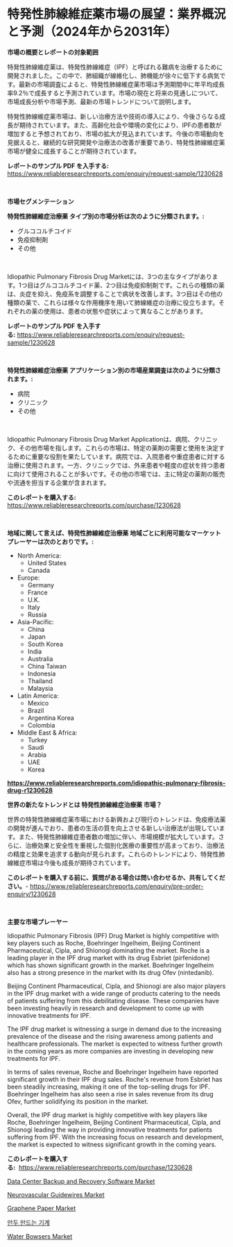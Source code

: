 <p><h1>特発性肺線維症薬市場の展望：業界概況と予測（2024年から2031年）</h1></p><p><strong>市場の概要とレポートの対象範囲</strong></p>
<p><p>特発性肺線維症薬は、特発性肺線維症（IPF）と呼ばれる難病を治療するために開発されました。この中で、肺組織が線維化し、肺機能が徐々に低下する病気です。最新の市場調査によると、特発性肺線維症薬市場は予測期間中に年平均成長率9.2％で成長すると予測されています。市場の現在と将来の見通しについて、市場成長分析や市場予測、最新の市場トレンドについて説明します。</p><p>特発性肺線維症薬市場は、新しい治療方法や技術の導入により、今後さらなる成長が期待されています。また、高齢化社会や環境の変化により、IPFの患者数が増加すると予想されており、市場の拡大が見込まれています。今後の市場動向を見据えると、継続的な研究開発や治療法の改善が重要であり、特発性肺線維症薬市場が健全に成長することが期待されています。</p></p>
<p><strong>レポートのサンプル PDF を入手する:</strong> <a href="https://www.reliableresearchreports.com/enquiry/request-sample/1230628">https://www.reliableresearchreports.com/enquiry/request-sample/1230628</a></p>
<p>&nbsp;</p>
<p><strong>市場セグメンテーション</strong></p>
<p><strong>特発性肺線維症治療薬 タイプ別の市場分析は次のように分類されます。:</strong></p>
<p><ul><li>グルココルチコイド</li><li>免疫抑制剤</li><li>その他</li></ul></p>
<p>&nbsp;</p>
<p><p>Idiopathic Pulmonary Fibrosis Drug Marketには、3つの主なタイプがあります。1つ目はグルココルチコイド薬、2つ目は免疫抑制剤です。これらの種類の薬は、炎症を抑え、免疫系を調整することで病状を改善します。3つ目はその他の種類の薬で、これらは様々な作用機序を用いて肺線維症の治療に役立ちます。それぞれの薬の使用は、患者の状態や症状によって異なることがあります。</p></p>
<p><strong>レポートのサンプル PDF を入手する:</strong>&nbsp;<a href="https://www.reliableresearchreports.com/enquiry/request-sample/1230628">https://www.reliableresearchreports.com/enquiry/request-sample/1230628</a></p>
<p>&nbsp;</p>
<p><strong> 特発性肺線維症治療薬 アプリケーション別の市場産業調査は次のように分類されます。:</strong></p>
<p><ul><li>病院</li><li>クリニック</li><li>その他</li></ul></p>
<p>&nbsp;</p>
<p><p>Idiopathic Pulmonary Fibrosis Drug Market Applicationは、病院、クリニック、その他市場を指します。これらの市場は、特定の薬剤の需要と使用を決定するために重要な役割を果たしています。病院では、入院患者や重症患者に対する治療に使用されます。一方、クリニックでは、外来患者や軽度の症状を持つ患者に向けて使用されることが多いです。その他の市場では、主に特定の薬剤の販売や流通を担当する企業が含まれます。</p></p>
<p><strong>このレポートを購入する:</strong>&nbsp; <a href="https://www.reliableresearchreports.com/purchase/1230628">https://www.reliableresearchreports.com/purchase/1230628</a></p>
<p>&nbsp;</p>
<p><strong>地域に関して言えば、特発性肺線維症治療薬 地域ごとに利用可能なマーケットプレーヤーは次のとおりです。:</strong></p>
<p><ul>
    <li>
        North America:
        <ul>
            <li>United States</li>
            <li>Canada</li>
        </ul>
    </li>
    <li>
        Europe:
        <ul>
            <li>Germany</li>
            <li>France</li>
            <li>U.K.</li>
            <li>Italy</li>
            <li>Russia</li>
        </ul>
    </li>
    <li>
        Asia-Pacific:
        <ul>
            <li>China</li>
            <li>Japan</li>
            <li>South Korea</li>
            <li>India</li>
            <li>Australia</li>
            <li>China Taiwan</li>
            <li>Indonesia</li>
            <li>Thailand</li>
            <li>Malaysia</li>
        </ul>
    </li>
    <li>
        Latin America:
        <ul>
            <li>Mexico</li>
            <li>Brazil</li>
            <li>Argentina Korea</li>
            <li>Colombia</li>
        </ul>
    </li>
    <li>
        Middle East & Africa:
        <ul>
            <li>Turkey</li>
            <li>Saudi</li>
            <li>Arabia</li>
            <li>UAE</li>
            <li>Korea</li>
        </ul>
    </li>
    </ul></p>
<p><strong><a href="https://www.reliableresearchreports.com/idiopathic-pulmonary-fibrosis-drug-r1230628">https://www.reliableresearchreports.com/idiopathic-pulmonary-fibrosis-drug-r1230628</a></strong>&nbsp;</p>
<p><strong>世界の新たなトレンドとは 特発性肺線維症治療薬 市場？</strong></p>
<p><p>世界の特発性肺線維症薬市場における新興および現行のトレンドは、免疫療法薬の開発が進んでおり、患者の生活の質を向上させる新しい治療法が出現しています。また、特発性肺線維症患者数の増加に伴い、市場規模が拡大しています。さらに、治療効果と安全性を重視した個別化医療の重要性が高まっており、治療法の精度と効果を追求する動向が見られます。これらのトレンドにより、特発性肺線維症市場は今後も成長が期待されています。</p></p>
<p><strong>このレポートを購入する前に、質問がある場合は問い合わせるか、共有してください。</strong>- <a href="https://www.reliableresearchreports.com/enquiry/pre-order-enquiry/1230628">https://www.reliableresearchreports.com/enquiry/pre-order-enquiry/1230628</a></p>
<p>&nbsp;</p>
<p><strong>主要な市場プレーヤー</strong></p>
<p><p>Idiopathic Pulmonary Fibrosis (IPF) Drug Market is highly competitive with key players such as Roche, Boehringer Ingelheim, Beijing Continent Pharmaceutical, Cipla, and Shionogi dominating the market. Roche is a leading player in the IPF drug market with its drug Esbriet (pirfenidone) which has shown significant growth in the market. Boehringer Ingelheim also has a strong presence in the market with its drug Ofev (nintedanib).</p><p>Beijing Continent Pharmaceutical, Cipla, and Shionogi are also major players in the IPF drug market with a wide range of products catering to the needs of patients suffering from this debilitating disease. These companies have been investing heavily in research and development to come up with innovative treatments for IPF.</p><p>The IPF drug market is witnessing a surge in demand due to the increasing prevalence of the disease and the rising awareness among patients and healthcare professionals. The market is expected to witness further growth in the coming years as more companies are investing in developing new treatments for IPF.</p><p>In terms of sales revenue, Roche and Boehringer Ingelheim have reported significant growth in their IPF drug sales. Roche's revenue from Esbriet has been steadily increasing, making it one of the top-selling drugs for IPF. Boehringer Ingelheim has also seen a rise in sales revenue from its drug Ofev, further solidifying its position in the market.</p><p>Overall, the IPF drug market is highly competitive with key players like Roche, Boehringer Ingelheim, Beijing Continent Pharmaceutical, Cipla, and Shionogi leading the way in providing innovative treatments for patients suffering from IPF. With the increasing focus on research and development, the market is expected to witness significant growth in the coming years.</p></p>
<p><strong>このレポートを購入する:</strong>&nbsp;&nbsp;<a href="https://www.reliableresearchreports.com/purchase/1230628">https://www.reliableresearchreports.com/purchase/1230628</a></p>
<p><p><a href="https://www.linkedin.com/pulse/data-center-backup-recovery-software-market-research-report-jmsqe?trackingId=nDVQeGCByT3XiWOu0iZz2w%3D%3D">Data Center Backup and Recovery Software Market</a></p><p><a href="https://picayune-night-cbd.notion.site/Neurovascular-Guidewires-Market-Furnishes-Information-on-Market-Share-Market-Trends-and-Market-Gro-a107872b794848ba8e29740e4b33bd87">Neurovascular Guidewires Market</a></p><p><a href="https://issuu.com/reportprime-2/docs/graphene-paper-market-size-2030.pptx">Graphene Paper Market</a></p><p><a href="https://github.com/akzkkws047661437/Market-Research-Report-List-1/blob/main/222267928779.md">만두 만드는 기계</a></p><p><a href="https://github.com/ChiragRp1/Market-Research-Report-List-4/blob/main/water-bowsers-market.md">Water Bowsers Market</a></p></p>